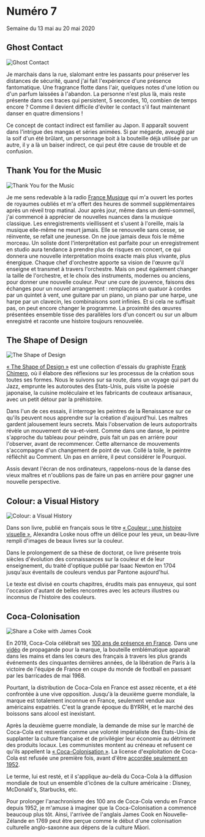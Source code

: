 # Numéro 7

Semaine du 13 mai au 20 mai 2020

## Ghost Contact

![Ghost Contact](images/ghost-contact.jpg)

Je marchais dans la rue, slalomant entre les passants
pour préserver les distances de sécurité,
quand j'ai fait l'expérience d'une présence fantomatique.
Une fragrance flotte dans l'air,
quelques notes d'une lotion ou d'un parfum laissées à l'abandon.
La personne n'est plus là,
mais reste présente dans ces traces qui persistent,
5 secondes, 10, combien de temps encore ?
Comme il devient difficile d'éviter le contact
s'il faut maintenant danser en quatre dimensions !

Ce concept de contact indirect est familier au Japon.
Il apparaît souvent dans l'intrigue des mangas et séries animées.
Si par mégarde, aveuglé par la soif d'un été brûlant,
un personnage boit à la bouteille déjà utilisée par un autre,
il y a là un baiser indirect,
ce qui peut être cause de trouble et de confusion.

## Thank You for the Music

![Thank You for the Music](images/thank-you-for-the-music.jpg)

Je me sens redevable à la radio [France Musique][]
qui m'a ouvert les portes de royaumes oubliés
et m'a offert des heures de sommeil supplémentaires
après un réveil trop matinal. Jour après jour,
même dans un demi-sommeil, j'ai commencé à apprécier
de nouvelles nuances dans la musique classique.
Les enregistrements vieillissent et s'usent à l'oreille,
mais la musique elle-même ne meurt jamais.
Elle se renouvelle sans cesse,
se réinvente, se refait une jeunesse.
On ne joue jamais deux fois le même morceau.
Un soliste dont l'interprétation est parfaite pour un enregistrement en studio
aura tendance à prendre plus de risques en concert, ce qui donnera une
nouvelle interprétation moins exacte mais plus vivante, plus énergique.
Chaque chef d'orchestre apporte sa vision de l'œuvre
qu'il enseigne et transmet à travers l'orchestre.
Mais on peut également changer la taille de l'orchestre,
et le choix des instruments, modernes ou anciens,
pour donner une nouvelle couleur.
Pour une cure de jouvence, faisons des échanges pour un nouvel arrangement :
remplaçons un quatuor à cordes par un quintet à vent,
une guitare par un piano,
un piano par une harpe,
une harpe par un clavecin,
les combinaisons sont infinies.
Et si cela ne suffisait pas,
on peut encore changer le programme.
La proximité des œuvres présentées ensemble
tisse des parallèles
lors d'un concert ou sur un album enregistré
et raconte une histoire toujours renouvelée.

[France Musique]: https://www.francemusique.fr/

## The Shape of Design

![The Shape of Design](images/the-shape-of-design.jpg)

[« The Shape of Design »][SHAPE_OF_DESIGN] est une collection d'essais
du graphiste [Frank Chimero][], où il élabore des réflexions
sur les processus de la création sous toutes ses formes.
Nous le suivons sur sa route, dans un voyage qui part du Jazz,
emprunte les autoroutes des États-Unis,
puis visite la poésie japonaise, la cuisine moléculaire
et les fabricants de couteaux artisanaux,
avec un petit détour par la préhistoire.

Dans l'un de ces essais,
il interroge les peintres de la Renaissance
sur ce qu'ils peuvent nous apprendre
sur la création d'aujourd'hui.
Les maîtres gardent jalousement leurs secrets.
Mais l'observation de leurs autoportraits
révèle un mouvement de va-et-vient.
Comme dans une danse, le peintre s'approche du tableau pour peindre,
puis fait un pas en arrière pour l'observer, avant de recommencer.
Cette alternance de mouvements s'accompagne d'un changement de point de vue.
Collé la toile, le peintre réfléchit au Comment.
Un pas en arrière, il peut considérer le Pourquoi.

Assis devant l'écran de nos ordinateurs,
rappelons-nous de la danse des vieux maîtres
et n'oublions pas de faire un pas en arrière
pour gagner une nouvelle perspective.

[SHAPE_OF_DESIGN]: https://shapeofdesignbook.com/
[Frank Chimero]: https://frankchimero.com/about/

## Colour: a Visual History

![Colour: a Visual History](images/colour-a-visual-history.jpg)

Dans son livre, publié en français sous le titre
[« Couleur : une histoire visuelle »][COLOUR_FR],
Alexandra Loske nous offre un délice pour les yeux,
un beau-livre rempli d'images de beaux livres sur la couleur.

Dans le prolongement de sa thèse de doctorat,
ce livre  présente trois siècles d'évolution
des connaissances sur la couleur et de leur enseignement,
du traité d'optique publié par Isaac Newton en 1704
jusqu'aux éventails de couleurs vendus par Pantone aujourd'hui.

Le texte est divisé en courts chapitres, érudits mais pas ennuyeux,
qui sont l'occasion d'autant de belles rencontres avec les acteurs
illustres ou inconnus de l'histoire des couleurs.

[COLOUR_FR]: https://pyramyd-editions.com/collections/all/products/couleur-une-histoire-visuelle

## Coca-Colonisation

![Share a Coke with James Cook](images/share-a-coke-with-james-cook.png)

En 2019, Coca-Cola célébrait ses [100 ans de présence en France][COKEFR100].
Dans une [vidéo][COKEFR100_VIDEO] de propagande pour la marque,
la bouteille emblématique apparaît dans les mains et dans les cœurs
des français à travers les plus grands événements
des cinquantes dernières années, de la libération de Paris
à la victoire de l'équipe de France en coupe du monde de football
en passant par les barricades de mai 1968.

Pourtant, la distribution de Coca-Cola en France est assez récente,
et a été confrontée à une vive opposition.
Jusqu'à la deuxième guerre mondiale,
la marque est totalement inconnue en France,
seulement vendue aux américains expatriés.
C'est la grande époque du BYRRH,
et le marché des boissons sans alcool est inexistant.

Après la deuxième guerre mondiale,
la demande de mise sur le marché de Coca-Cola est ressentie
comme une volonté impérialiste des États-Unis
de supplanter la culture française et
de privilégier leur économie au détriment des produits locaux.
Les communistes montent au créneau
et refusent ce qu'ils appellent la [« Coca-Colonisation »][COCACOLONIZATION].
La license d'exploitation de Coca-Cola est refusée une première fois,
avant d'être [accordée seulement en 1952][COKEFRHISTORY].

[COCACOLONIZATION]: https://en.wikipedia.org/wiki/Cocacolonization
[COKEFRHISTORY]: https://uh.edu/engines/epi1985.htm

Le terme, lui est resté, et il s'applique au-delà du Coca-Cola
à la diffusion mondiale de tout un ensemble d'icônes
de la culture américaine : Disney, McDonald's, Starbucks, etc.

Pour prolonger l'anachronisme des 100 ans de Coca-Cola
vendu en France depuis 1952, je m'amuse à imaginer
que la Coca-Colonisation a commencé beaucoup plus tôt.
Ainsi, l'arrivée de l'anglais James Cook en Nouvelle-Zélande en 1769
peut être perçue comme le début d'une colonisation culturelle anglo-saxonne
aux dépens de la culture Māori.

[COKEFR100]: https://www.coca-cola-france.fr/histoire/les-evenements-les-plus-marquants-de-l-histoire-de-coca-cola/coca-cola-fete-ses-100-ans-en-france-l-histoire-du-siecle
[COKEFR100_VIDEO]: https://www.youtube.com/watch?v=ddnskVMsyEU

